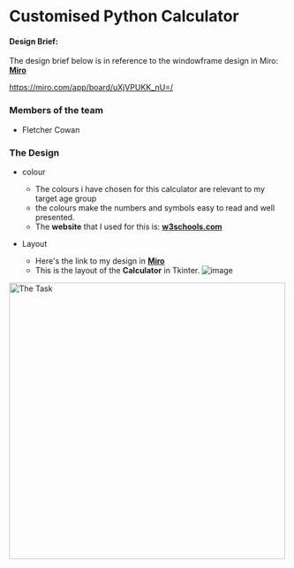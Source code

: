 # Customised Python Calculator

#### Design Brief:

The design brief below is in reference to the windowframe design in Miro: [**Miro**](https://miro.com/app/board/uXjVPUKK_nU=/)

https://miro.com/app/board/uXjVPUKK_nU=/

### Members of the team
- Fletcher Cowan

### The Design
* colour
  * The colours i have chosen for this calculator are relevant to my target age group
  * the colours make the numbers and symbols easy to read and well presented.
  * The **website** that I used for this is: [**w3schools.com**](https://www.w3schools.com/cssref/css_colors.asp?adlt=strict&toWww=1&redig=19F19095162F45B99355CC88D4FAD7AB)

* Layout
  * Here's the link to my design in [**Miro**](https://miro.com/app/board/uXjVPUKK_nU=/)
  * This is the layout of the **Calculator** in Tkinter.
![image](https://user-images.githubusercontent.com/103463225/196822316-8c4d5175-40fd-4f4e-b24b-bb3175e19fb4.png)

<a href="task"><image src="?raw=true" title="The Task" width=500>

